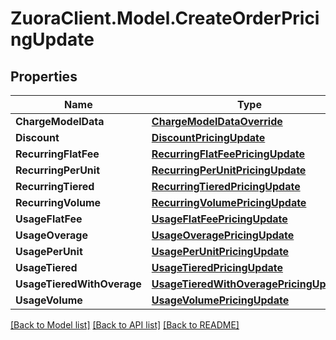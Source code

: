 # ZuoraClient.Model.CreateOrderPricingUpdate

## Properties

Name | Type | Description | Notes
------------ | ------------- | ------------- | -------------
**ChargeModelData** | [**ChargeModelDataOverride**](ChargeModelDataOverride.md) |  | [optional] 
**Discount** | [**DiscountPricingUpdate**](DiscountPricingUpdate.md) |  | [optional] 
**RecurringFlatFee** | [**RecurringFlatFeePricingUpdate**](RecurringFlatFeePricingUpdate.md) |  | [optional] 
**RecurringPerUnit** | [**RecurringPerUnitPricingUpdate**](RecurringPerUnitPricingUpdate.md) |  | [optional] 
**RecurringTiered** | [**RecurringTieredPricingUpdate**](RecurringTieredPricingUpdate.md) |  | [optional] 
**RecurringVolume** | [**RecurringVolumePricingUpdate**](RecurringVolumePricingUpdate.md) |  | [optional] 
**UsageFlatFee** | [**UsageFlatFeePricingUpdate**](UsageFlatFeePricingUpdate.md) |  | [optional] 
**UsageOverage** | [**UsageOveragePricingUpdate**](UsageOveragePricingUpdate.md) |  | [optional] 
**UsagePerUnit** | [**UsagePerUnitPricingUpdate**](UsagePerUnitPricingUpdate.md) |  | [optional] 
**UsageTiered** | [**UsageTieredPricingUpdate**](UsageTieredPricingUpdate.md) |  | [optional] 
**UsageTieredWithOverage** | [**UsageTieredWithOveragePricingUpdate**](UsageTieredWithOveragePricingUpdate.md) |  | [optional] 
**UsageVolume** | [**UsageVolumePricingUpdate**](UsageVolumePricingUpdate.md) |  | [optional] 

[[Back to Model list]](../README.md#documentation-for-models) [[Back to API list]](../README.md#documentation-for-api-endpoints) [[Back to README]](../README.md)

